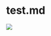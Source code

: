 # test.md
<a href=https://cdnm.westwing.com.br/glossary/uploads/br/2015/02/02195523/caneca-de-chopp-bem-gelada_pinterest_c-a1849.jpg><img src=https://cdnm.westwing.com.br/glossary/uploads/br/2015/02/02195523/caneca-de-chopp-bem-gelada_pinterest_c-a1849.jpg>

